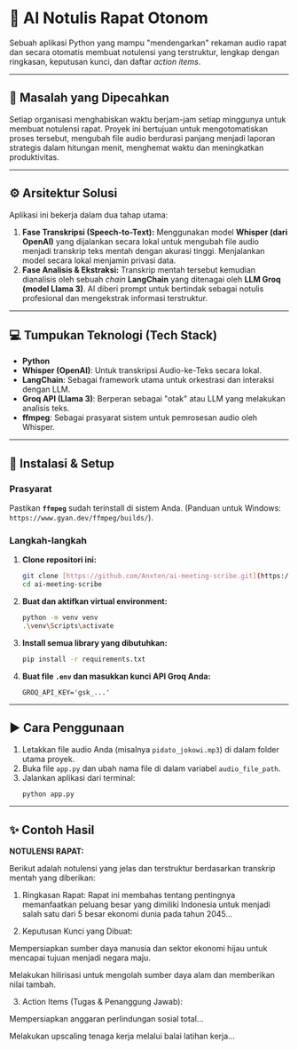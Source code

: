 # 🤖 AI Notulis Rapat Otonom

Sebuah aplikasi Python yang mampu "mendengarkan" rekaman audio rapat dan secara otomatis membuat notulensi yang terstruktur, lengkap dengan ringkasan, keputusan kunci, dan daftar *action items*.

---

## 🎯 Masalah yang Dipecahkan

Setiap organisasi menghabiskan waktu berjam-jam setiap minggunya untuk membuat notulensi rapat. Proyek ini bertujuan untuk mengotomatiskan proses tersebut, mengubah file audio berdurasi panjang menjadi laporan strategis dalam hitungan menit, menghemat waktu dan meningkatkan produktivitas.

---

## ⚙️ Arsitektur Solusi

Aplikasi ini bekerja dalam dua tahap utama:

1.  **Fase Transkripsi (Speech-to-Text):** Menggunakan model **Whisper (dari OpenAI)** yang dijalankan secara lokal untuk mengubah file audio menjadi transkrip teks mentah dengan akurasi tinggi. Menjalankan model secara lokal menjamin privasi data.
2.  **Fase Analisis & Ekstraksi:** Transkrip mentah tersebut kemudian dianalisis oleh sebuah *chain* **LangChain** yang ditenagai oleh **LLM Groq (model Llama 3)**. AI diberi prompt untuk bertindak sebagai notulis profesional dan mengekstrak informasi terstruktur.

---

## 💻 Tumpukan Teknologi (Tech Stack)

* **Python**
* **Whisper (OpenAI)**: Untuk transkripsi Audio-ke-Teks secara lokal.
* **LangChain**: Sebagai framework utama untuk orkestrasi dan interaksi dengan LLM.
* **Groq API (Llama 3)**: Berperan sebagai "otak" atau LLM yang melakukan analisis teks.
* **ffmpeg**: Sebagai prasyarat sistem untuk pemrosesan audio oleh Whisper.

---

## 🚀 Instalasi & Setup

### Prasyarat
Pastikan **`ffmpeg`** sudah terinstall di sistem Anda. (Panduan untuk Windows: `https://www.gyan.dev/ffmpeg/builds/`).

### Langkah-langkah
1.  **Clone repositori ini:**
    ```bash
    git clone [https://github.com/Anxten/ai-meeting-scribe.git](https://github.com/Anxten/ai-meeting-scribe.git)
    cd ai-meeting-scribe
    ```

2.  **Buat dan aktifkan virtual environment:**
    ```bash
    python -m venv venv
    .\venv\Scripts\activate
    ```

3.  **Install semua library yang dibutuhkan:**
    ```bash
    pip install -r requirements.txt
    ```

4.  **Buat file `.env` dan masukkan kunci API Groq Anda:**
    ```
    GROQ_API_KEY='gsk_...'
    ```

---

## ▶️ Cara Penggunaan

1.  Letakkan file audio Anda (misalnya `pidato_jokowi.mp3`) di dalam folder utama proyek.
2.  Buka file `app.py` dan ubah nama file di dalam variabel `audio_file_path`.
3.  Jalankan aplikasi dari terminal:
    ```bash
    python app.py
    ```

---

## ✨ Contoh Hasil

**NOTULENSI RAPAT:**

Berikut adalah notulensi yang jelas dan terstruktur berdasarkan transkrip mentah yang diberikan:

1. Ringkasan Rapat:
Rapat ini membahas tentang pentingnya memanfaatkan peluang besar yang dimiliki Indonesia untuk menjadi salah satu dari 5 besar ekonomi dunia pada tahun 2045...

2. Keputusan Kunci yang Dibuat:

Mempersiapkan sumber daya manusia dan sektor ekonomi hijau untuk mencapai tujuan menjadi negara maju.

Melakukan hilirisasi untuk mengolah sumber daya alam dan memberikan nilai tambah.

3. Action Items (Tugas & Penanggung Jawab):

Mempersiapkan anggaran perlindungan sosial total...

Melakukan upscaling tenaga kerja melalui balai latihan kerja...